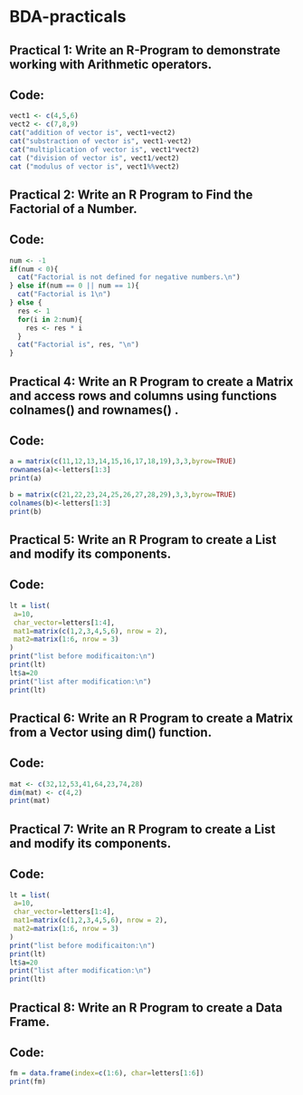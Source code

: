 # BDA-practicals

## Practical 1: Write an R-Program to demonstrate working with Arithmetic operators.

## Code: 
```R
vect1 <- c(4,5,6)
vect2 <- c(7,8,9)
cat("addition of vector is", vect1+vect2)
cat("substraction of vector is", vect1-vect2)
cat("multiplication of vector is", vect1*vect2)
cat ("division of vector is", vect1/vect2)
cat ("modulus of vector is", vect1%%vect2)
```

## Practical 2: Write an R Program to Find the Factorial of a Number.

## Code:
```R
num <- -1
if(num < 0){
  cat("Factorial is not defined for negative numbers.\n")
} else if(num == 0 || num == 1){
  cat("Factorial is 1\n")
} else {
  res <- 1
  for(i in 2:num){
    res <- res * i
  }
  cat("Factorial is", res, "\n")
}
```

## Practical 4: Write an R Program to create a Matrix and access rows and columns using functions colnames() and rownames() .

## Code:
```R
a = matrix(c(11,12,13,14,15,16,17,18,19),3,3,byrow=TRUE)
rownames(a)<-letters[1:3]
print(a)

b = matrix(c(21,22,23,24,25,26,27,28,29),3,3,byrow=TRUE)
colnames(b)<-letters[1:3]
print(b)
```

## Practical 5: Write an R Program to create a List and modify its components. 

## Code: 
```R
lt = list( 
 a=10, 
 char_vector=letters[1:4], 
 mat1=matrix(c(1,2,3,4,5,6), nrow = 2), 
 mat2=matrix(1:6, nrow = 3) 
) 
print("list before modificaiton:\n") 
print(lt) 
lt$a=20 
print("list after modification:\n") 
print(lt)
```

## Practical 6: Write an R Program to create a Matrix from a Vector using dim() function. 

## Code:
```R
mat <- c(32,12,53,41,64,23,74,28) 
dim(mat) <- c(4,2) 
print(mat)
```

## Practical 7: Write an R Program to create a List and modify its components. 

## Code: 
```R
lt = list( 
 a=10, 
 char_vector=letters[1:4], 
 mat1=matrix(c(1,2,3,4,5,6), nrow = 2), 
 mat2=matrix(1:6, nrow = 3) 
) 
print("list before modificaiton:\n") 
print(lt) 
lt$a=20 
print("list after modification:\n") 
print(lt)
```

## Practical 8: Write an R Program to create a Data Frame. 

## Code: 
```R
fm = data.frame(index=c(1:6), char=letters[1:6]) 
print(fm)
```